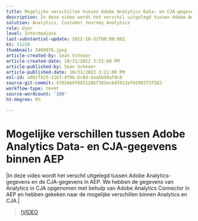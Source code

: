 ```yaml
---
title: Mogelijke verschillen tussen Adobe Analytics Data- en CJA-gegevens binnen AEP
description: In deze video wordt het verschil uitgelegd tussen Adobe Analytics-gegevens en de CJA-gegevens in AEP. We hebben de gegevens van Analytics in CJA opgenomen met behulp van Adobe Analytics Connector in AEP en hebben gekeken naar de mogelijke verschillen binnen Analytics en CJA.
solution: Analytics, Customer Journey Analytics
role: User
level: Intermediate
last-substantial-update: 2022-10-31T00:00:00Z
kt: 11250
thumbnail: 3409876.jpeg
article-created-by: Sean Schnoor
article-created-date: 10/31/2022 3:21:00 PM
article-published-by: Sean Schnoor
article-published-date: 10/31/2022 3:21:00 PM
exl-id: a05cf425-1167-4f9b-bc8d-daa5b58af4c0
source-git-commit: 4702b69f883128bf305ec64f012ef01903f3f582
workflow-type: tm+mt
source-wordcount: '100'
ht-degree: 0%

---
```


# Mogelijke verschillen tussen Adobe Analytics Data- en CJA-gegevens binnen AEP

|In deze video wordt het verschil uitgelegd tussen Adobe Analytics-gegevens en de CJA-gegevens in AEP. We hebben de gegevens van Analytics in CJA opgenomen met behulp van Adobe Analytics Connector in AEP en hebben gekeken naar de mogelijke verschillen binnen Analytics en CJA.|

>[!VIDEO](https://video.tv.adobe.com/v/3409876/?quality=12&learn=on)
